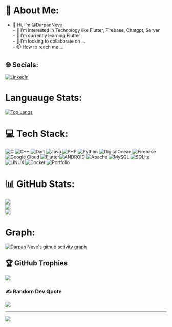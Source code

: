 # 💫 About Me:
- 👋 Hi, I’m @DarpanNeve<br>- 👀 I’m interested in Technology like Flutter, Firebase, Chatgpt, Server<br>- 🌱 I’m currently learning Flutter<br>- 💞️ I’m looking to collaborate on ...<br>- 📫 How to reach me ...


## 🌐 Socials:
[![LinkedIn](https://img.shields.io/badge/LinkedIn-%230077B5.svg?logo=linkedin&logoColor=white)](https://linkedin.com/in/https://www.linkedin.com/in/darpan-neve-990aa3229/) 


# Languauge Stats:
[![Top Langs](https://github-readme-stats-git-masterrstaa-rickstaa.vercel.app/api/top-langs/?username=DarpanNeve&theme=dark&hide_border=false)](https://github.com/DarpanNeve/github-readme-stats)

# 💻 Tech Stack:
![C](https://img.shields.io/badge/c-%2300599C.svg?style=for-the-badge&logo=c&logoColor=white) ![C++](https://img.shields.io/badge/c++-%2300599C.svg?style=for-the-badge&logo=c%2B%2B&logoColor=white) ![Dart](https://img.shields.io/badge/dart-%230175C2.svg?style=for-the-badge&logo=dart&logoColor=white) ![Java](https://img.shields.io/badge/java-%23ED8B00.svg?style=for-the-badge&logo=java&logoColor=white) ![PHP](https://img.shields.io/badge/php-%23777BB4.svg?style=for-the-badge&logo=php&logoColor=white) ![Python](https://img.shields.io/badge/python-3670A0?style=for-the-badge&logo=python&logoColor=ffdd54) ![DigitalOcean](https://img.shields.io/badge/DigitalOcean-%230167ff.svg?style=for-the-badge&logo=digitalOcean&logoColor=white) ![Firebase](https://img.shields.io/badge/firebase-%23039BE5.svg?style=for-the-badge&logo=firebase) ![Google Cloud](https://img.shields.io/badge/Google%20Cloud-%234285F4.svg?style=for-the-badge&logo=google-cloud&logoColor=white) ![Flutter](https://img.shields.io/badge/Flutter-%2302569B.svg?style=for-the-badge&logo=Flutter&logoColor=white)![ANDROID](https://img.shields.io/badge/android-%2320232a.svg?style=for-the-badge&logo=android&logoColor=%a4c639) ![Apache](https://img.shields.io/badge/apache-%23D42029.svg?style=for-the-badge&logo=apache&logoColor=white) ![MySQL](https://img.shields.io/badge/mysql-%2300f.svg?style=for-the-badge&logo=mysql&logoColor=white) ![SQLite](https://img.shields.io/badge/sqlite-%2307405e.svg?style=for-the-badge&logo=sqlite&logoColor=white) ![LINUX](https://img.shields.io/badge/Linux-FCC624?style=for-the-badge&logo=linux&logoColor=black) ![Docker](https://img.shields.io/badge/docker-%230db7ed.svg?style=for-the-badge&logo=docker&logoColor=white) ![Portfolio](https://img.shields.io/badge/Portfolio-%23000000.svg?style=for-the-badge&logo=firefox&logoColor=#FF7139) 
# 📊 GitHub Stats:
![](https://github-readme-stats.vercel.app/api?username=DarpanNeve&theme=dark&hide_border=false&include_all_commits=false&count_private=true)<br/>
![](https://github-readme-streak-stats.herokuapp.com/?user=DarpanNeve&theme=dark&hide_border=false)<br/>
![](https://github-readme-stats.vercel.app/api/top-langs/?username=DarpanNeve&theme=dark&hide_border=false&include_all_commits=false&count_private=false&layout=compact)

# Graph:
[![Darpan Neve's github activity graph](https://github-readme-activity-graph.cyclic.app/graph?username=DarpanNeve&bg_color=000000&color=9745f5&line=9745f5&point=8318b6&area=true&hide_border=true)](https://github.com/ashutosh00710/github-readme-activity-graph)

## 🏆 GitHub Trophies
![](https://github-profile-trophy.vercel.app/?username=DarpanNeve&theme=radical&no-frame=false&no-bg=false&margin-w=4)

### ✍️ Random Dev Quote
![](https://quotes-github-readme.vercel.app/api?type=horizontal&theme=radical)

---
[![](https://visitcount.itsvg.in/api?id=DarpanNeve&icon=0&color=0)](https://visitcount.itsvg.in)

<!-- Proudly created with GPRM ( https://gprm.itsvg.in ) -->
